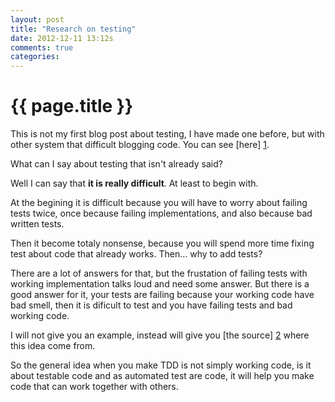 ```yaml
---
layout: post
title: "Research on testing"
date: 2012-12-11 13:12s
comments: true
categories: 
---
```


# {{ page.title }} #

This is not my first blog post about testing, I have made one before, but with
other system that difficult blogging code. You can see [here] [1].

What can I say about testing that isn't already said?

Well I can say that **it is really difficult**. At least to begin with.

At the begining it is difficult because you will have to worry about failing
tests twice, once because failing implementations, and also because bad written
tests.

Then it become totaly nonsense, because you will spend more time fixing test
about code that already works. Then... why to add tests?

There are a lot of answers for that, but the frustation of failing tests with
working implementation talks loud and need some answer. But there is a good
answer for it, your tests are failing because your working code have bad smell,
then it is dificult to test and you have failing tests and bad working code.

I will not give you an example, instead will give you [the source] [2] where
this idea come from.

So the general idea when you make TDD is not simply working code, is it about
testable code and as automated test are code, it will help you make code that
can work together with others.

  [1]: http://linuxapesta.blogspot.com.ar/2012/07/testeando-mi-clase.html "Testeando mi clase"
  [2]: http://blog.codeclimate.com/blog/2012/11/28/your-objects-the-unix-way/ "Your Objects The unix-way"
